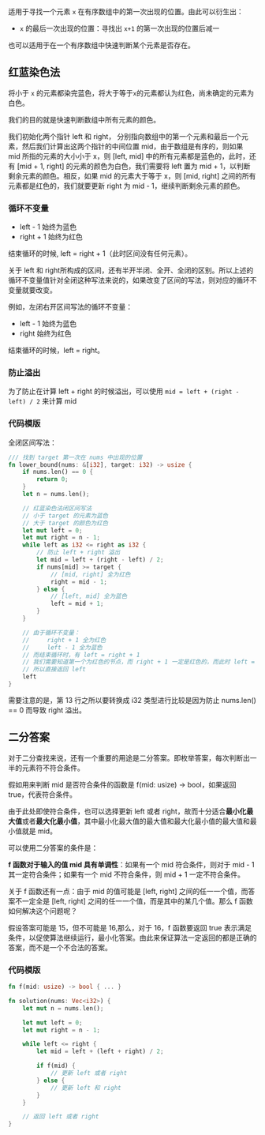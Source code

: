 适用于寻找一个元素 `x` 在有序数组中的第一次出现的位置。由此可以衍生出：

+ `x` 的最后一次出现的位置：寻找出 `x+1` 的第一次出现的位置后减一

也可以适用于在一个有序数组中快速判断某个元素是否存在。

## 红蓝染色法
将小于 `x` 的元素都染完蓝色，将大于等于`x`的元素都认为红色，尚未确定的元素为白色。

我们的目的就是快速判断数组中所有元素的颜色。

我们初始化两个指针 left 和 right， 分别指向数组中的第一个元素和最后一个元素，然后我们计算出这两个指针的中间位置 mid，由于数组是有序的，则如果 mid 所指的元素的大小小于 x，则 [left, mid] 中的所有元素都是蓝色的，此时，还有 [mid + 1, right] 的元素的颜色为白色，我们需要将 left 置为 mid + 1，以判断剩余元素的颜色。相反，如果 mid 的元素大于等于 x，则 [mid, right] 之间的所有元素都是红色的，我们就要更新 right 为 mid - 1，继续判断剩余元素的颜色。

### 循环不变量
+ left - 1 始终为蓝色
+ right + 1 始终为红色

结束循环的时候, left = right + 1（此时区间没有任何元素）。

关于 left 和 right所构成的区间，还有半开半闭、全开、全闭的区别。所以上述的循环不变量值针对全闭这种写法来说的，如果改变了区间的写法，则对应的循环不变量就要改变。

例如，左闭右开区间写法的循环不变量：

+ left - 1 始终为蓝色
+ right 始终为红色

结束循环的时候，left = right。

### 防止溢出
为了防止在计算 left + right 的时候溢出，可以使用 `mid = left + (right - left) / 2` 来计算 mid

### 代码模版
全闭区间写法：

```rust
/// 找到 target 第一次在 nums 中出现的位置
fn lower_bound(nums: &[i32], target: i32) -> usize {
    if nums.len() == 0 {
        return 0;
    }
    let n = nums.len();

    // 红蓝染色法闭区间写法
    // 小于 target 的元素为蓝色
    // 大于 target 的颜色为红色
    let mut left = 0;
    let mut right = n - 1;
    while left as i32 <= right as i32 {
        // 防止 left + right 溢出
        let mid = left + (right - left) / 2;
        if nums[mid] >= target {
            // [mid, right] 全为红色
            right = mid - 1;
        } else {
            // [left, mid] 全为蓝色
            left = mid + 1;
        }
    }

    // 由于循环不变量：
    //     right + 1 全为红色
    //     left - 1 全为蓝色
    // 而结束循环时，有 left = right + 1
    // 我们需要知道第一个为红色的节点，而 right + 1 一定是红色的，而此时 left = right + 1
    // 所以直接返回 left
    left
}
```

需要注意的是，第 13 行之所以要转换成 i32 类型进行比较是因为防止 nums.len() == 0 而导致 right 溢出。

## 二分答案
对于二分查找来说，还有一个重要的用途是二分答案。即枚举答案，每次判断出一半的元素符不符合条件。

假如用来判断 mid 是否符合条件的函数是 f(mid: usize) -> bool，如果返回 true，代表符合条件。

由于此处即使符合条件，也可以选择更新 left 或者 right，故而十分适合**最小化最大值**或者**最大化最小值**，其中最小化最大值的最大值和最大化最小值的最大值和最小值就是 mid。

可以使用二分答案的条件是：

**f 函数对于输入的值 mid 具有单调性**：如果有一个 mid 符合条件，则对于 mid - 1 其一定符合条件；如果有一个 mid 不符合条件，则 mid + 1 一定不符合条件。

关于 f 函数还有一点：由于 mid 的值可能是 [left, right] 之间的任一一个值，而答案不一定全是 [left, right] 之间的任一一个值，而是其中的某几个值。那么 f 函数如何解决这个问题呢？

假设答案可能是 15，但不可能是 16,那么，对于 16，f 函数要返回 true 表示满足条件，以促使算法继续运行，最小化答案。由此来保证算法一定返回的都是正确的答案，而不是一个不合法的答案。

### 代码模版
```rust
fn f(mid: usize) -> bool { ... }

fn solution(nums: Vec<i32>) {
    let mut n = nums.len();

    let mut left = 0;
    let mut right = n - 1;

    while left <= right {
        let mid = left + (left + right) / 2;

        if f(mid) {
            // 更新 left 或者 right
        } else {
            // 更新 left 和 right
        }
    }

    // 返回 left 或者 right
}
```

## 
